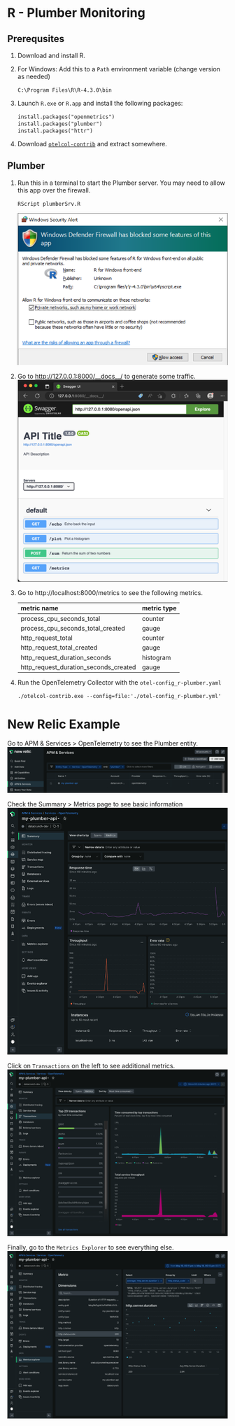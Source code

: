 # R - Plumber Monitoring

## Prerequsites
1. Download and install R.

2. For Windows: Add this to a `Path` environment variable (change version as needed)
   ```
   C:\Program Files\R\R-4.3.0\bin
   ```

3. Launch `R.exe` or `R.app` and install the following packages:
   ```
   install.packages("openmetrics")
   install.packages("plumber")
   install.packages("httr")
   ```

4. Download [`otelcol-contrib`](https://github.com/open-telemetry/opentelemetry-collector-releases/releases) and extract somewhere.

## Plumber

1. Run this in a terminal to start the Plumber server.  You may need to allow this app over the firewall.
   ```
   RScript plumberSrv.R
   ```
   ![](images/r-plumber_01.png)

2. Go to http://127.0.0.1:8000/__docs__/ to generate some traffic.
   ![](images/r-plumber_02.png)

3. Go to http://localhost:8000/metrics to see the following metrics.

    | metric name | metric type |
    | :---------- | :---------- |
    | process_cpu_seconds_total | counter |
    | process_cpu_seconds_total_created | gauge |
    | http_request_total | counter |
    | http_request_total_created | gauge |
    | http_request_duration_seconds | histogram |
    | http_request_duration_seconds_created | gauge |
   
4. Run the OpenTelemetry Collector with the `otel-config_r-plumber.yaml`
   ```
   ./otelcol-contrib.exe --config=file:'./otel-config_r-plumber.yml'
   ```

# New Relic Example
Go to APM & Services > OpenTelemetry to see the Plumber entity.
![](images/r-plumber_04.png)

Check the Summary > Metrics page to see basic information
![](images/r-plumber_05.png)

Click on `Transactions` on the left to see additional metrics.
![](images/r-plumber_06.png)

Finally, go to the `Metrics Explorer` to see everything else.
![](images/r-plumber_07.png)
